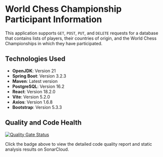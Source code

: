 # World Chess Championship Participant Information

This application supports `GET`, `POST`, `PUT`, and `DELETE` requests for a database that contains lists of players, their countries of origin, and the World Chess Championships in which they have participated.

## Technologies Used
- **OpenJDK**: Version 21
- **Spring Boot**: Version 3.2.3
- **Maven**: Latest version
- **PostgreSQL**: Version 16.2
- **React**: Version 18.2.0
- **Vite**: Version 5.2.0
- **Axios**: Version 1.6.8
- **Bootstrap**: Version 5.3.3

## Quality and Code Health
[![Quality Gate Status](https://sonarcloud.io/api/project_badges/measure?project=valvaraad_term4-java&metric=alert_status)](https://sonarcloud.io/summary/new_code?id=valvaraad_term4-java)

Click the badge above to view the detailed code quality report and static analysis results on SonarCloud.
